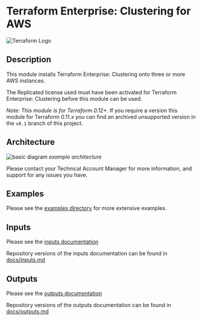 # Terraform Enterprise: Clustering for AWS

![Terraform Logo](https://github.com/hashicorp/terraform-aws-terraform-enterprise/blob/master/assets/TerraformLogo.png?raw=true)

## Description

This module installs Terraform Enterprise: Clustering onto three or more AWS instances.

The Replicated license used must have been activated for Terraform Enterprise: Clustering before this module can be used.

*Note: This module is for Terraform 0.12+.* If you require a version this module for Terraform 0.11.x you can find an archived unsupported version in the `v0.1` branch of this project.

## Architecture

![basic diagram](https://github.com/hashicorp/terraform-aws-terraform-enterprise/blob/master/assets/aws_diagram.jpg?raw=true)
_example architecture_

Please contact your Technical Account Manager for more information, and support for any issues you have.

## Examples

Please see the [examples directory](https://github.com/hashicorp/terraform-aws-terraform-enterprise/tree/master/examples/) for more extensive examples.

## Inputs

Please see the [inputs documentation](https://registry.terraform.io/modules/hashicorp/terraform-enterprise/aws/?tab=inputs)

Repository versions of the inputs documentation can be found in [docs/inputs.md](docs/inputs.md)

## Outputs

Please see the [outputs documentation](https://registry.terraform.io/modules/hashicorp/terraform-enterprise/aws/?tab=outputs)

Repository versions of the outputs documentation can be found in [docs/outputs.md](docs/outputs.md)
